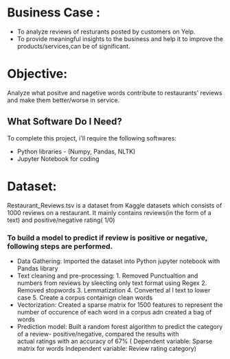 

# Business Case :

- To analyze reviews of resturants posted by customers on Yelp.
- To provide meaningful insights to the business and help it to improve the products/services,can be of significant.

# Objective:                 

Analyze what positve and nagetive words contribute to restaurants' reviews and make them better/worse in service. 

## What Software Do I Need?

To complete this project, i'll require the following softwares:

- Python libraries - (Numpy, Pandas, NLTK)
- Jupyter Notebook for coding

# Dataset:	               

Restaurant_Reviews.tsv is a dataset from Kaggle datasets which consists of 1000 reviews on a restaurant. It mainly contains reviews(in the form of a text) and positive/negative rating( 1/0) 

### To build a model to predict if review is positive or negative, following steps are performed.

- Data Gathering: Imported the dataset into Python jupyter notebook with Pandas library
- Text cleaning and pre-processing: 1. Removed Punctualtion and numbers from reviews by sleecting only text format using Regex
                                    2. Removed stopwords
                                    3. Lemmatization
                                    4. Converted al l text to lower case
                                    5. Create a corpus containign clean words
- Vectorization: Created a sparse matrix for 1500 features to represent the number of occurence of each word in a corpus adn created a                    bag of words
- Prediction model: Built a random forest algorithm to predict the category of a review- positive/negative, compared the results with  
                    actual ratings with an accuracy of 67%
                    ( Dependent variable: Sparse matrix for words
                      Independent variable: Review rating category) 
      

